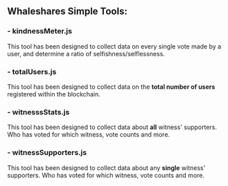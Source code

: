 ## Whaleshares Simple Tools:

### - kindnessMeter.js
This tool has been designed to collect data on every single vote made by a user, and determine a ratio of selfishness/selflessness. 
### - totalUsers.js
This tool has been designed to collect data on the **total number of users** registered within the blockchain.
### - witnesssStats.js
This tool has been designed to collect data about **all** witness' supporters. Who has voted for which witness, vote counts and more.
### - witnessSupporters.js
This tool has been designed to collect data about any **single** witness' supporters. Who has voted for which witness, vote counts and more.
